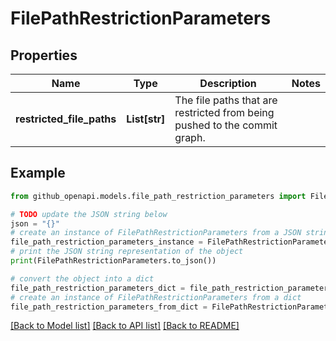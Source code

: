 # FilePathRestrictionParameters


## Properties

Name | Type | Description | Notes
------------ | ------------- | ------------- | -------------
**restricted_file_paths** | **List[str]** | The file paths that are restricted from being pushed to the commit graph. | 

## Example

```python
from github_openapi.models.file_path_restriction_parameters import FilePathRestrictionParameters

# TODO update the JSON string below
json = "{}"
# create an instance of FilePathRestrictionParameters from a JSON string
file_path_restriction_parameters_instance = FilePathRestrictionParameters.from_json(json)
# print the JSON string representation of the object
print(FilePathRestrictionParameters.to_json())

# convert the object into a dict
file_path_restriction_parameters_dict = file_path_restriction_parameters_instance.to_dict()
# create an instance of FilePathRestrictionParameters from a dict
file_path_restriction_parameters_from_dict = FilePathRestrictionParameters.from_dict(file_path_restriction_parameters_dict)
```
[[Back to Model list]](../README.md#documentation-for-models) [[Back to API list]](../README.md#documentation-for-api-endpoints) [[Back to README]](../README.md)


